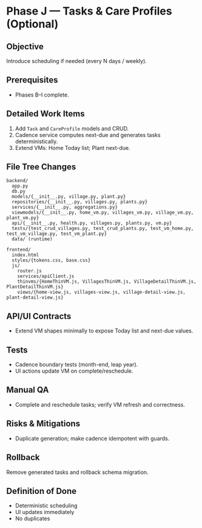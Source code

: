 # Phase J — Tasks & Care Profiles (Optional)
## Objective
Introduce scheduling if needed (every N days / weekly).

## Prerequisites
- Phases B–I complete.

## Detailed Work Items
1. Add `Task` and `CareProfile` models and CRUD.
2. Cadence service computes next-due and generates tasks deterministically.
3. Extend VMs: Home Today list; Plant next-due.

## File Tree Changes
```
backend/
  app.py
  db.py
  models/{__init__.py, village.py, plant.py}
  repositories/{__init__.py, villages.py, plants.py}
  services/{__init__.py, aggregations.py}
  viewmodels/{__init__.py, home_vm.py, villages_vm.py, village_vm.py, plant_vm.py}
  api/{__init__.py, health.py, villages.py, plants.py, vm.py}
  tests/{test_crud_villages.py, test_crud_plants.py, test_vm_home.py, test_vm_village.py, test_vm_plant.py}
  data/ (runtime)
```

```
frontend/
  index.html
  styles/{tokens.css, base.css}
  js/
    router.js
    services/apiClient.js
    thinvms/{HomeThinVM.js, VillagesThinVM.js, VillageDetailThinVM.js, PlantDetailThinVM.js}
    views/{home-view.js, villages-view.js, village-detail-view.js, plant-detail-view.js}
```

## API/UI Contracts
- Extend VM shapes minimally to expose Today list and next-due values.

## Tests
- Cadence boundary tests (month-end, leap year).
- UI actions update VM on complete/reschedule.

## Manual QA
- Complete and reschedule tasks; verify VM refresh and correctness.

## Risks & Mitigations
- Duplicate generation; make cadence idempotent with guards.

## Rollback
Remove generated tasks and rollback schema migration.

## Definition of Done
- Deterministic scheduling
- UI updates immediately
- No duplicates
